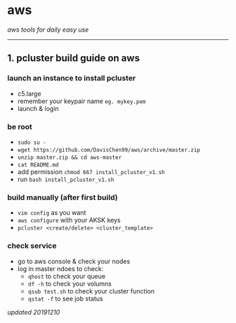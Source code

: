 # aws
*aws tools for daily easy use*
***

## 1. pcluster build guide on aws

### launch an instance to install pcluster
- c5.large
- remember your keypair name `eg. mykey.pem`
- launch & login

### be root
- `sudo su -`
- `wget https://github.com/DavisChen99/aws/archive/master.zip`
- `unzip master.zip && cd aws-master`
- `cat README.md`
- add permission `chmod 667 install_pcluster_v1.sh`
- run `bash install_pcluster_v1.sh`

### build manually (after first build)
- `vim config` as you want
- `aws configure` with your AKSK keys
- `pcluster <create/delete> <cluster_template>`

### check service
- go to aws console & check your nodes
- log in master ndoes to check:
  * `qhost` to check your queue
  * `df -h` to check your volumns
  * `qsub test.sh` to check your cluster function
  * `qstat -f` to see job status

*updated 20191210*
